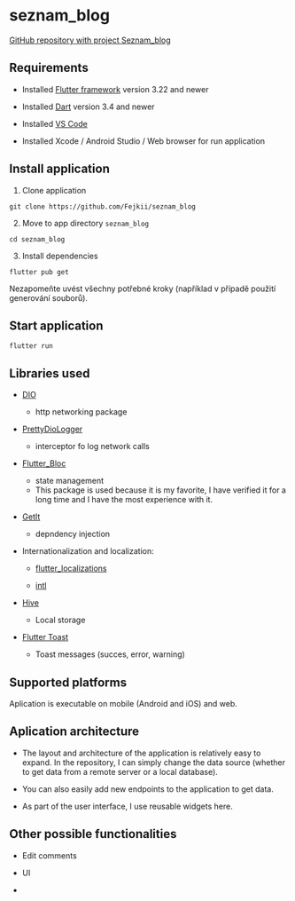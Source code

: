 # seznam_blog

[GitHub repository with project Seznam_blog](https://github.com/Fejkii/seznam_blog)

## Requirements

- Installed [Flutter framework](https://docs.flutter.dev/get-started/install) version 3.22 and newer

- Installed [Dart](https://dart.dev/get-dart) version 3.4 and newer

- Installed [VS Code](https://code.visualstudio.com/download)

- Installed Xcode / Android Studio / Web browser for run application

## Install application

1. Clone application

```
git clone https://github.com/Fejkii/seznam_blog
```

2. Move to app directory `seznam_blog`

```
cd seznam_blog
```

3. Install dependencies

```
flutter pub get
```

Nezapomeňte uvést všechny potřebné kroky (například v případě použití generování souborů).

## Start application

```
flutter run
```

## Libraries used

- [DIO](https://pub.dev/packages/dio)

  - http networking package

- [PrettyDioLogger](https://pub.dev/packages/pretty_dio_logger)

  - interceptor fo log network calls

- [Flutter_Bloc](https://pub.dev/packages/flutter_bloc)

  - state management
  - This package is used because it is my favorite, I have verified it for a long time and I have the most experience with it.

- [GetIt](https://pub.dev/packages/get_it)

  - depndency injection

- Internationalization and localization:

  - [flutter_localizations](https://pub.dev/packages/flutter_localization)

  - [intl](https://pub.dev/packages/intl)

- [Hive](https://pub.dev/packages/hive/install)

  - Local storage

- [Flutter Toast](https://pub.dev/packages/fluttertoast)

  - Toast messages (succes, error, warning)

## Supported platforms

Aplication is executable on mobile (Android and iOS) and web.

## Aplication architecture
- The layout and architecture of the application is relatively easy to expand. In the repository, I can simply change the data source (whether to get data from a remote server or a local database).

- You can also easily add new endpoints to the application to get data.

- As part of the user interface, I use reusable widgets here.

## Other possible functionalities

- Edit comments

- UI

- 

